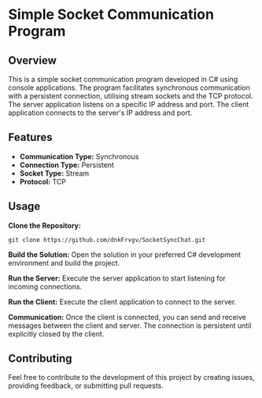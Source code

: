 # Simple Socket Communication Program

## Overview

This is a simple socket communication program developed in C# using console applications. The program facilitates synchronous communication with a persistent connection, utilising stream sockets and the TCP protocol. The server application listens on a specific IP address and port. The client application connects to the server's IP address and port.
## Features

- **Communication Type:** Synchronous
- **Connection Type:** Persistent
- **Socket Type:** Stream
- **Protocol:** TCP
## Usage

**Clone the Repository:**

```
git clone https://github.com/dnkFrvgv/SocketSyncChat.git
```

**Build the Solution:** Open the solution in your preferred C# development environment and build the project.

**Run the Server:** Execute the server application to start listening for incoming connections.

**Run the Client:** Execute the client application to connect to the server.

**Communication:** Once the client is connected, you can send and receive messages between the client and server. The connection is persistent until explicitly closed by the client.

## Contributing

Feel free to contribute to the development of this project by creating issues, providing feedback, or submitting pull requests.
